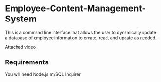 # Employee-Content-Management-System
This is a command line interface that allows the user to dynamically update a database of employee information to create, read, and update as needed. 


Attached video:




## Requirements
You will need
Node.js
mySQL
Inquirer
